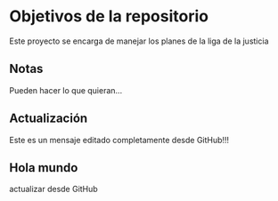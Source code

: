 # Objetivos de la repositorio

Este proyecto se encarga de manejar los planes de la liga de la justicia


## Notas
Pueden hacer lo que quieran...

## Actualización
Este es un mensaje editado completamente desde GitHub!!!

## Hola mundo
actualizar desde GitHub
